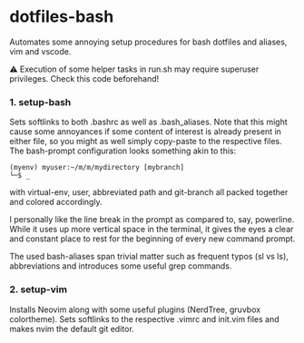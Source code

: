 # dotfiles-bash

Automates some annoying setup procedures for bash dotfiles and aliases, vim and vscode.

:warning: Execution of some helper tasks in run.sh may require superuser privileges. Check this code beforehand!

### 1. setup-bash

Sets softlinks to both .bashrc as well as .bash_aliases. Note that this might cause some annoyances if some content of interest is already present in either file, so you might as well simply copy-paste to the respective files.
The bash-prompt configuration looks something akin to this:

```
(myenv) myuser:~/m/m/mydirectory [mybranch]
└─$ _
```

with virtual-env, user, abbreviated path and git-branch all packed together and colored accordingly.

I personally like the line break in the prompt as compared to, say, powerline. While it uses up more vertical space in the terminal, it gives the eyes a clear and constant place to rest for the beginning of every new command prompt.

The used bash-aliases span trivial matter such as frequent typos (sl vs ls), abbreviations and introduces some useful grep commands.

### 2. setup-vim

Installs Neovim along with some useful plugins (NerdTree, gruvbox colortheme). Sets softlinks to the respective .vimrc and init.vim files and makes nvim the default git editor.
